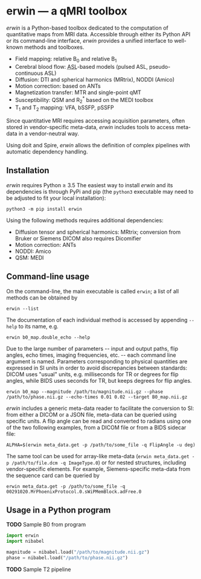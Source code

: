 # erwin &mdash; a qMRI toolbox

*erwin* is a Python-based toolbox dedicated to the computation of quantitative maps from MRI data. Accessible through either its Python API or its command-line interface, *erwin* provides a unified interface to well-known methods and toolboxes.

- Field mapping: relative B<sub>0</sub> and relative B<sub>1</sub> 
- Cerebral blood flow: <abbr title="Arterial Spin Labelling">ASL</abbr>-based models (pulsed ASL, pseudo-continuous ASL)
- Diffusion: DTI and spherical harmonics (MRtrix), NODDI (Amico)
- Motion correction: based on ANTs
- Magnetization transfer: MTR and single-point qMT
- Susceptibility: QSM and R<sub>2</sub><sup>*</sup> based on the MEDI toolbox
- T<sub>1</sub> and T<sub>2</sub> mapping: VFA, bSSFP, pSSFP

Since quantitative MRI requires accessing acquisition parameters, often stored in vendor-specific meta-data, *erwin* includes tools to access meta-data in a vendor-neutral way.

Using doit and Spire, *erwin* allows the definition of complex pipelines with automatic dependency handling.

## Installation

*erwin* requires Python ≥ 3.5 The easiest way to install *erwin* and its dependencies is through PyPi and pip (the `python3` executable may need to be adjusted to fit your local installation):
```
python3 -m pip install erwin
```

Using the following methods requires additional dependencies:
- Diffusion tensor and spherical harmonics: MRtrix; conversion from Bruker or Siemens DICOM also requires Dicomifier
- Motion correction: ANTs
- NODDI: Amico
- QSM: MEDI

## Command-line usage

On the command-line, the main executable is called `erwin`; a list of all methods can be obtained by 
```shell
erwin --list
```

The documentation of each individual method is accessed by appending `--help` to its name, e.g. 
```shell
erwin b0_map.double_echo --help
```

Due to the large number of parameters -- input and output paths, flip angles, echo times, imaging frequencies, etc. -- each command line argument is named. Parameters corresponding to physical quantities are expressed in SI units in order to avoid discrepancies between standards: DICOM uses "usual" units, e.g. milliseconds for TR or degrees for flip angles, while BIDS uses seconds for TR, but keeps degrees for flip angles. 

```shell
erwin b0_map --magnitude /path/to/magnitude.nii.gz --phase /path/to/phase.nii.gz --echo-times 0.01 0.02 --target B0_map.nii.gz
```

*erwin* includes a generic meta-data reader to facilitate the conversion to SI: from either a DICOM or a JSON file, meta-data can be queried using specific units. A flip angle can be read and converted to radians using one of the two following examples, from a DICOM file or from a BIDS sidecar file:

```shell
ALPHA=$(erwin meta_data.get -p /path/to/some_file -q FlipAngle -u deg)
```

The same tool can be used for array-like meta-data (`erwin meta_data.get -p /path/to/file.dcm -q ImageType.0`) or for nested structures, including vendor-specific elements. For example, Siemens-specific meta-data from the sequence card can be queried by

```shell
erwin meta_data.get -p /path/to/some_file -q 00291020.MrPhoenixProtocol.0.sWiPMemBlock.adFree.0
```

## Usage in a Python program

**TODO** Sample B0 from program
```python
import erwin
import nibabel

magnitude = nibabel.load("/path/to/magnitude.nii.gz")
phase = nibabel.load("/path/to/phase.nii.gz")

```

**TODO** Sample T2 pipeline
